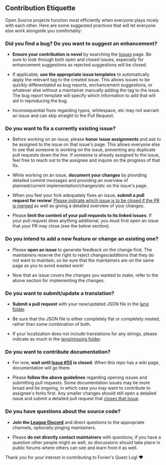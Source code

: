 ## Contribution Etiquette
Open Source projects function most efficiently when everyone plays nicely with each other. Here are some suggested practices that will let everyone else work alongside you comfortably:

### **Did you find a bug? Do you want to suggest an enhancement?**

* **Ensure your contribution is novel** by searching the [Issues](https://github.com/League-of-Foundry-Developers/foundryvtt-forien-quest-log/issues) page. Be sure to look through both open and closed issues, especially for enhancement suggestions as rejected suggestions will be closed.

* If applicable, **use the appropriate issue templates** to automatically apply the relevant tag to the created issue. This allows issues to be quickly differentiated as bug reports, enchancement suggestions, or whatever else without a maintainer manually adding the tag to the issue. The bug report template will specify which information to add that will aid in reproducing the bug.

* Inconsequential fixes regarding typos, whitespace, etc may not warrant an issue and can skip straight to the Pull Request.

### **Do you want to fix a currently existing issue?**

* Before working on an issue, please **honor issue assignments** and ask to be assigned to the issue on that issue's page. This allows everyone else to see that someone is working on the issue, preventing any duplicate pull requests down the line. If someone is already assigned to the issue, feel free to reach out to the assignee and inquire on the progress of that fix.

* While working on an issue, **document your changes** by providing detailed commit messages and providing an overview of planned/current implementation/changes/etc on the issue's page. 

* When you feel your fork adequately fixes an issue, **submit a pull request for review**! [Please indicate which issue is to be closed if the PR is merged](https://docs.github.com/en/issues/tracking-your-work-with-issues/linking-a-pull-request-to-an-issue) as well as giving a detailed overview of your changes. 

* Please **limit the content of your pull requests to its linked issues**. If your pull request does anything additional, you must first open an issue that your PR may close (see the below section).

### **Do you intend to add a new feature or change an existing one?**

* Please **open an issue** to generate feedback on the change first. The maintainers reserve the right to reject changes/additions that they do not want to maintain, so be sure that the maintainers are on the same page as you to avoid wasted work!

* Now that an issue covers the changes you wanted to make, refer to the above section for implementing the changes.

### **Do you want to submit/update a translation?**

* **Submit a pull request** with your new/updated JSON file in the [lang folder](https://github.com/League-of-Foundry-Developers/foundryvtt-forien-quest-log/tree/master/lang).

* Be sure that the JSON file is either completely flat or completely nested, rather than some combination of both.

* If your localization does not include translations for any strings, please indicate as much in the [lang/missing folder](https://github.com/League-of-Foundry-Developers/foundryvtt-forien-quest-log/tree/master/lang/missing).

### **Do you want to contribute documentation?**

* For now, **wait until [Issue #55](https://github.com/League-of-Foundry-Developers/foundryvtt-forien-quest-log/issues/55) is closed**. When this repo has a wiki page, documentation will go there.

* Please **follow the above guidelines** regarding opening issues and submitting pull requests. Some documentation issues may be more broad and be ongoing, in which case you may want to contribute to assignee's forks first. Any smaller changes should still open a detailed issue and submit a detailed pull request that [closes that issue](https://docs.github.com/en/issues/tracking-your-work-with-issues/linking-a-pull-request-to-an-issue).

### **Do you have questions about the source code?**

* **Join the [League Discord](https://discord.gg/gzemMfHURH)** and direct questions to the appropriate channels, optionally pinging maintainers.

* Please **do not directly contact maintainers** with questions; if you have a question other people might as well, so discussions should take place in public forums where others can see and learn from it as well.

Thank you for your interest in contributing to Forien's Quest Log! :heart:
